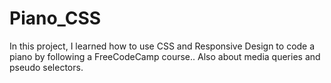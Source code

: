 # Piano_CSS
 In this project, I learned how to use CSS and Responsive Design to code a piano by following a FreeCodeCamp course.. Also about media queries and pseudo selectors.
